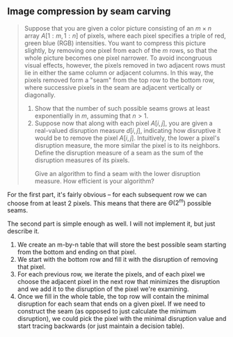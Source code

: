## Image compression by seam carving

> Suppose that you are given a color picture consisting of an $m \times n$ array
> $A[1:m, 1:n]$ of pixels, where each pixel specifies a triple of red, green
> blue (RGB) intensities. You want to compress this picture slightly, by
> removing one pixel from each of the $m$ rows, so that the whole picture
> becomes one pixel narrower. To avoid incongruous visual effects, however, the
> pixels removed in two adjacent rows must lie in either the same column or
> adjacent columns. In this way, the pixels removed form a "seam" from the top
> row to the bottom row, where successive pixels in the seam are adjacent
> vertically or diagonally.
>
> 1. Show that the number of such possible seams grows at least exponentially in
>    $m$, assuming that $n > 1$.
> 2. Suppose now that along with each pixel $A[i, j]$, you are given a
>    real-valued disruption measure $d[i, j]$, indicating how disruptive it
>    would be to remove the pixel $A[i, j]$. Intuitively, the lower a pixel's
>    disruption measure, the more similar the pixel is to its neighbors. Define
>    the disruption measure of a seam as the sum of the disruption measures of
>    its pixels. <p>Give an algorithm to find a seam with the lower disruption
>    measure. How efficient is your algorithm?

For the first part, it's fairly obvious – for each subsequent row we can choose
from at least 2 pixels. This means that there are $\Theta(2^m)$ possible seams.

The second part is simple enough as well. I will not implement it, but just
describe it.

1. We create an m-by-n table that will store the best possible seam starting
   from the bottom and ending on that pixel.
2. We start with the bottom row and fill it with the disruption of removing that
   pixel.
3. For each previous row, we iterate the pixels, and of each pixel we choose the
   adjacent pixel in the next row that minimizes the disruption and we add it to
   the disruption of the pixel we're examining.
4. Once we fill in the whole table, the top row will contain the minimal
   disruption for each seam that ends on a given pixel. If we need to construct
   the seam (as opposed to just calculate the minimum disruption), we could pick
   the pixel with the minimal disruption value and start tracing backwards (or
   just maintain a decision table).

